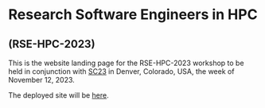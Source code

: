 # Research Software Engineers in HPC
## (RSE-HPC-2023)

This is the website landing page for the RSE-HPC-2023 workshop to be
held in conjunction with [SC23](https://sc23.supercomputing.org)
in Denver, Colorado, USA, the week of November 12, 2023.

The deployed site will be [here](https://us-rse.org/rse-hpc-2023/).
